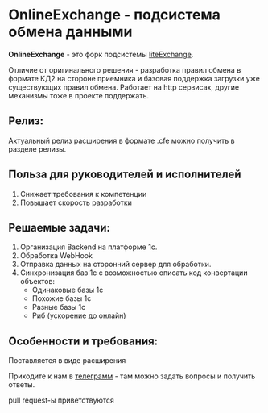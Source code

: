 # OnlineExchange - подсистема обмена данными

**OnlineExchange** - это форк подсистемы [liteExchange][1].

Отличие от оригинального решения - разработка правил обмена в формате КД2 на стороне приемника и базовая поддержка загрузки уже существующих правил обмена.
Работает на http сервисах, другие механизмы тоже в проекте поддержать.

## Релиз:

Актуальный релиз расширения в формате .cfe можно получить в разделе релизы.

## Польза для руководителей и исполнителей

1. Снижает требования к компетенции
2. Повышает скорость разработки

## Решаемые задачи:

1. Организация Backend на платформе 1с.
2. Обработка WebHook
3. Отправка данных на сторонний сервер для обработки.
4. Синхронизация баз 1с с возможностью описать код конвертации объектов:
   * Одинаковые базы 1с
   * Похожие базы 1с
   * Разные базы 1с
   * Риб (ускорение до онлайн)

## Особенности и требования:

Поставляется в виде расширения

Приходите к нам в [телеграмм][2] - там можно задать вопросы и получить ответы.

pull request-ы приветствуются


[1]: https://github.com/liteappsru/liteExchange
[2]: https://t.me/+KG_z26ZT3t05Mzgy